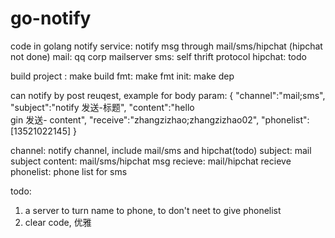 # go-notify
code in golang
notify service:   notify msg through mail/sms/hipchat   (hipchat not done)
mail: qq corp mailserver
sms: self thrift protocol
hipchat: todo

build project : make build
fmt:  make fmt
init: make dep


can notify by post reuqest, example for body param:
{
"channel":"mail;sms", 
"subject":"notify 发送-标题",
"content":"hello <br>gin 发送- content",
"receive":"zhangzizhao;zhangzizhao02",
"phonelist":[13521022145]
}

channel: notify channel, include mail/sms   and hipchat(todo)
subject: mail subject
content: mail/sms/hipchat msg
recieve: mail/hipchat recieve
phonelist: phone list for sms


todo:
1. a server to turn name to phone, to don't neet to give phonelist
2. clear code, 优雅
